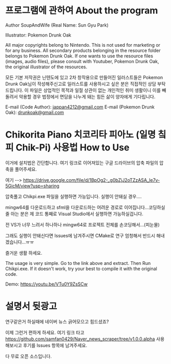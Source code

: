 # 프로그램에 관하여 About the program

Author SoupAndWife (Real Name: Sun Gyu Park)

Illustrator: Pokemon Drunk Oak
    
All major copyrights belong to Nintendo. This is not used for marketing or for any business. All secondary products belonging in the resource folder belongs to Pokemon Drunk Oak.
If one wants to use the resource files (images, audio files), please consult with Youtuber, Pokemon Drunk Oak, the original illustrator of the resources.

모든 기본 저작권은 닌텐도에 있고 2차 창작용으로 만들어진 일러스트들은 Pokemon Drunk Oak님이 작성해주신고로 일러스트를 사용하시고 싶은 분은 직접적인 상담 부탁드립니다.
이 파일은 상업적인 목적과 일절 상관이 없는 개인적인 취미 생활이니 이를 빼돌려서 악용할 경우 법정에서 면담을 나누게 돼는 힘든 삶이 양자에게 기다립니다.

E-mail (Code Author): jappan4212@gmail.com
E-mail (Pokemon Drunk Oak): drunkoak@gmail.com

# Chikorita Piano 치코리타 피아노 (일명 칰피 Chik-Pi) 사용법 How to Use
이거에 설치법은 간단합니다. 여기 링크로 이어져있는 구글 드라이브의 압축 파일의 압축을 풀어주세요.

여기 --> https://drive.google.com/file/d/1BpOg2-_g0bZjJ2oTZzASA_le7v-5GicM/view?usp=sharing

압축풀고 Chikpi.exe 파일을 실행하면 가능입니다. 실행이 안돼실 경우....

mingw64를 다운로드하고 sfml을 다운로드하는 어려운 경로로 이어집니다...코딩하실줄 아는 분은 제 코드 통째로 Visual Studio에서 실행하면 가능하실겁니다.

전 VS가 너무 느려서 하나하나 mingw64로 프로젝트 전체를 손코딩해서...(피눈물)

그래도 실행이 안돼신다면 Issues에 남겨주시면 CMake로 연구 엄청해서 반드시 해내겠습니다...ㅠㅠ

즐거운 생활 하세요.

The usage is very simple. Go to the link above and extract. Then Run Chikpi.exe. If it doesn't work, try your best to compile it with the original code.

Demo: https://youtu.be/VTu0Y9ZsSCw

# 설명서 뒷광고

연구같은거 하실때에 네이버 뉴스 긁어모으고 힘드셨죠?

이제 그런거 편하게 하세요. 여기 링크 타고 https://github.com/samfan0429/Naver_news_scraper/tree/v1.0.0.alpha 사용해보시고 후기를 Issues 항목에 남겨주세요.

다 무료 오픈 소스입니다.
